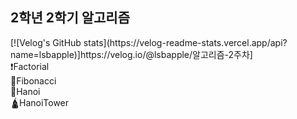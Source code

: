 <h2>2학년 2학기 알고리즘</h2>
</hr>
[![Velog's GitHub stats](https://velog-readme-stats.vercel.app/api?name=lsbapple)]https://velog.io/@lsbapple/알고리즘-2주차]
<detail>
  <summary>
    ❗Factorial
  </summary>
  
</detail>
<detail>
  <summary>
    🐌Fibonacci
  </summary>
</detail>

<detail>
  <summary>
    🎢Hanoi
  </summary>
</detail>

<detail>
  <summary>
    🛕HanoiTower
  </summary>
</detail>
